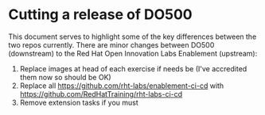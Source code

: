 # Cutting a release of DO500

This document serves to highlight some of the key differences between the two repos currently.
There are minor changes between DO500 (downstream) to the Red Hat Open Innovation Labs Enablement (upstream):
1. Replace images at head of each exercise if needs be (I've accredited them now so should be OK)
2. Replace all https://github.com/rht-labs/enablement-ci-cd with https://github.com/RedHatTraining/rht-labs-ci-cd
3. Remove extension tasks if you must
   
